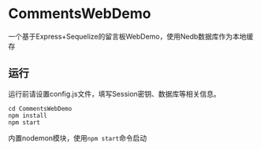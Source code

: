 # CommentsWebDemo
一个基于Express+Sequelize的留言板WebDemo，使用Nedb数据库作为本地缓存

## 运行

运行前请设置config.js文件，填写Session密钥、数据库等相关信息。

```shell
cd CommentsWebDemo
npm install
npm start
```

内置nodemon模块，使用`npm start`命令启动